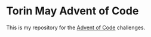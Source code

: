 # Torin May Advent of Code

This is my repository for the [Advent of Code](https://adventofcode.com/) challenges.
